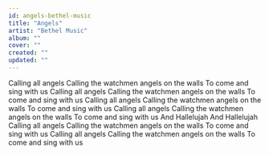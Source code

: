```yaml
---
id: angels-bethel-music
title: "Angels"
artist: "Bethel Music"
album: ""
cover: ""
created: ""
updated: ""
---
```


Calling all angels
Calling the watchmen angels on the walls
To come and sing with us
Calling all angels
Calling the watchmen angels on the walls
To come and sing with us
Calling all angels
Calling the watchmen angels on the walls
To come and sing with us
Calling all angels
Calling the watchmen angels on the walls
To come and sing with us
And Hallelujah
And Hallelujah
Calling all angels
Calling the watchmen angels on the walls
To come and sing with us
Calling all angels
Calling the watchmen angels on the walls
To come and sing with us